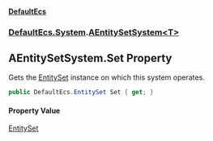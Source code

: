 #### [DefaultEcs](DefaultEcs.md 'DefaultEcs')
### [DefaultEcs.System](DefaultEcs.md#DefaultEcs.System 'DefaultEcs.System').[AEntitySetSystem&lt;T&gt;](AEntitySetSystem_T_.md 'DefaultEcs.System.AEntitySetSystem<T>')

## AEntitySetSystem<T>.Set Property

Gets the [EntitySet](EntitySet.md 'DefaultEcs.EntitySet') instance on which this system operates.

```csharp
public DefaultEcs.EntitySet Set { get; }
```

#### Property Value
[EntitySet](EntitySet.md 'DefaultEcs.EntitySet')